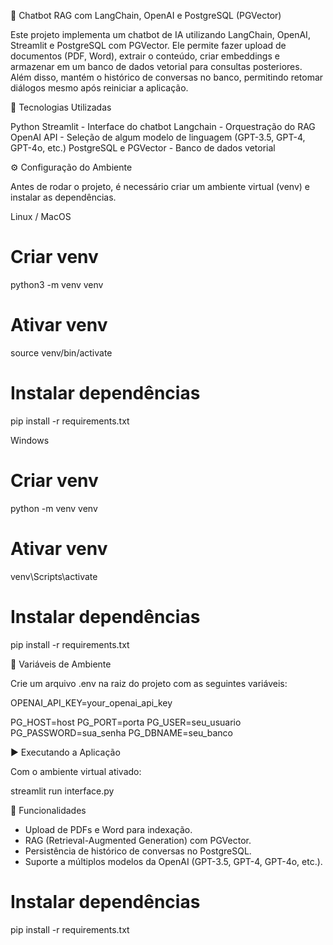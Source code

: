 🤖 Chatbot RAG com LangChain, OpenAI e PostgreSQL (PGVector)

Este projeto implementa um chatbot de IA utilizando LangChain, OpenAI, Streamlit e PostgreSQL com PGVector.
Ele permite fazer upload de documentos (PDF, Word), extrair o conteúdo, criar embeddings e armazenar em um banco de dados vetorial para consultas posteriores.
Além disso, mantém o histórico de conversas no banco, permitindo retomar diálogos mesmo após reiniciar a aplicação.

🚀 Tecnologias Utilizadas

Python
Streamlit - Interface do chatbot
Langchain - Orquestração do RAG
OpenAI API - Seleção de algum modelo de linguagem (GPT-3.5, GPT-4, GPT-4o, etc.)
PostgreSQL e PGVector - Banco de dados vetorial

⚙️ Configuração do Ambiente

Antes de rodar o projeto, é necessário criar um ambiente virtual (venv) e instalar as dependências.

Linux / MacOS

# Criar venv
python3 -m venv venv

# Ativar venv
source venv/bin/activate

# Instalar dependências
pip install -r requirements.txt

Windows

# Criar venv
python -m venv venv

# Ativar venv
venv\Scripts\activate

# Instalar dependências
pip install -r requirements.txt

🔑 Variáveis de Ambiente

Crie um arquivo .env na raiz do projeto com as seguintes variáveis:

OPENAI_API_KEY=your_openai_api_key

PG_HOST=host
PG_PORT=porta
PG_USER=seu_usuario
PG_PASSWORD=sua_senha
PG_DBNAME=seu_banco

▶️ Executando a Aplicação

Com o ambiente virtual ativado:

streamlit run interface.py

📂 Funcionalidades

- Upload de PDFs e Word para indexação.
- RAG (Retrieval-Augmented Generation) com PGVector.
- Persistência de histórico de conversas no PostgreSQL.
- Suporte a múltiplos modelos da OpenAI (GPT-3.5, GPT-4, GPT-4o, etc.).








# Instalar dependências
pip install -r requirements.txt
